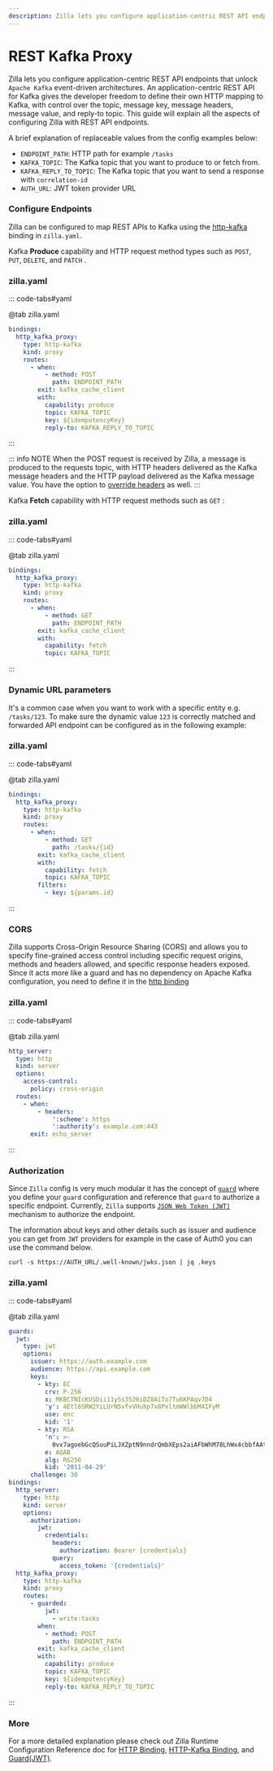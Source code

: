 ```yaml
---
description: Zilla lets you configure application-centric REST API endpoints that unlock Kafka event-driven architectures.
---
```


# REST Kafka Proxy
<!-- TODO enable -->
<!-- markdownlint-disable -->

Zilla lets you configure application-centric REST API endpoints that unlock `Apache Kafka` event-driven architectures. An application-centric REST API for Kafka gives the developer freedom to define their own HTTP mapping to Kafka, with control over the topic, message key, message headers, message value, and reply-to topic. This guide will explain all the aspects of configuring Zilla with REST API endpoints.

A brief explanation of replaceable values from the config examples below:

- `ENDPOINT_PATH`: HTTP path for example `/tasks`
- `KAFKA_TOPIC`: The Kafka topic that you want to produce to or fetch from.
- `KAFKA_REPLY_TO_TOPIC`: The Kafka topic that you want to send a response with `correlation-id`
- `AUTH_URL`: JWT token provider URL

### Configure Endpoints

Zilla can be configured to map REST APIs to Kafka using the [http-kafka](../../reference/config/bindings/binding-http-kafka.md) binding in `zilla.yaml`.

Kafka **Produce** capability and HTTP request method types such as `POST`, `PUT`, `DELETE`, and `PATCH` .

### zilla.yaml

::: code-tabs#yaml

@tab zilla.yaml

```yaml
bindings:
  http_kafka_proxy:
    type: http-kafka
    kind: proxy
    routes:
      - when:
          - method: POST
            path: ENDPOINT_PATH
        exit: kafka_cache_client
        with:
          capability: produce
          topic: KAFKA_TOPIC
          key: ${idempotencyKey}
          reply-to: KAFKA_REPLY_TO_TOPIC
```

:::

::: info NOTE
When the POST request is received by Zilla, a message is produced to the requests topic, with HTTP headers delivered as the Kafka message headers and the HTTP payload delivered as the Kafka message value. You have the option to [override headers](../../reference/config/bindings/binding-http-kafka.md#capability-produce) as well.
:::

Kafka **Fetch** capability with HTTP request methods such as `GET` :

### zilla.yaml

::: code-tabs#yaml

@tab zilla.yaml

```yaml
bindings:
  http_kafka_proxy:
    type: http-kafka
    kind: proxy
    routes:
      - when:
          - method: GET
            path: ENDPOINT_PATH
        exit: kafka_cache_client
        with:
          capability: fetch
          topic: KAFKA_TOPIC

```

:::

### Dynamic URL parameters

It's a common case when you want to work with a specific entity e.g. `/tasks/123`. To make sure the dynamic value `123` is correctly matched and forwarded API endpoint can be configured as in the following example:

### zilla.yaml

::: code-tabs#yaml

@tab zilla.yaml

```yaml
bindings:
  http_kafka_proxy:
    type: http-kafka
    kind: proxy
    routes:
      - when:
          - method: GET
            path: /tasks/{id}
        exit: kafka_cache_client
        with:
          capability: fetch
          topic: KAFKA_TOPIC
        filters:
          - key: ${params.id}

```

:::

### CORS

Zilla supports Cross-Origin Resource Sharing (CORS)  and allows you to specify fine-grained access control including specific request origins, methods and headers allowed, and specific response headers exposed. Since it acts more like a guard and has no dependency on Apache Kafka configuration, you need to define it in the [http binding](../../reference/config/bindings/binding-http.md)

### zilla.yaml

::: code-tabs#yaml

@tab zilla.yaml

```yaml
http_server:
  type: http
  kind: server
  options:
    access-control:
      policy: cross-origin
  routes:
    - when:
        - headers:
            ':scheme': https
            ':authority': example.com:443
      exit: echo_server

```

:::

### Authorization

Since `Zilla` config is very much modular it has the concept of [`guard`](../../reference/config/overview.md#guards) where you define your `guard` configuration and reference that `guard` to authorize a specific endpoint. Currently, `Zilla`  supports [`JSON Web Token (JWT)`](../../reference/config/guards/guard-jwt.md)  mechanism to authorize the endpoint.

The information about keys and other details such as issuer and audience you can get from `JWT` providers for example in the case of Auth0 you can use the command below.

```bash:no-line-numbers
curl -s https://AUTH_URL/.well-known/jwks.json | jq .keys
```

### zilla.yaml

::: code-tabs#yaml

@tab zilla.yaml

```yaml
guards:
  jwt:
    type: jwt
    options:
      issuer: https://auth.example.com
      audience: https://api.example.com
      keys:
        - kty: EC
          crv: P-256
          x: MKBCTNIcKUSDii11ySs3526iDZ8AiTo7Tu6KPAqv7D4
          'y': 4Etl6SRW2YiLUrN5vfvVHuhp7x8PxltmWWlbbM4IFyM
          use: enc
          kid: '1'
        - kty: RSA
          'n': >-
            0vx7agoebGcQSuuPiLJXZptN9nndrQmbXEps2aiAFbWhM78LhWx4cbbfAAtVT86zwu1RK7aPFFxuhDR1L6tSoc_BJECPebWKRXjBZCiFV4n3oknjhMstn64tZ_2W-5JsGY4Hc5n9yBXArwl93lqt7_RN5w6Cf0h4QyQ5v-65YGjQR0_FDW2QvzqY368QQMicAtaSqzs8KJZgnYb9c7d0zgdAZHzu6qMQvRL5hajrn1n91CbOpbISD08qNLyrdkt-bFTWhAI4vMQFh6WeZu0fM4lFd2NcRwr3XPksINHaQ-G_xBniIqbw0Ls1jF44-csFCur-kEgU8awapJzKnqDKgw
          e: AQAB
          alg: RS256
          kid: '2011-04-29'
      challenge: 30
bindings:
  http_server:
    type: http
    kind: server
    options:
      authorization:
        jwt:
          credentials:
            headers:
              authorization: Bearer {credentials}
            query:
              access_token: '{credentials}'
  http_kafka_proxy:
    type: http-kafka
    kind: proxy
    routes:
      - guarded:
          jwt:
            - write:tasks
        when:
          - method: POST
            path: ENDPOINT_PATH
        exit: kafka_cache_client
        with:
          capability: produce
          topic: KAFKA_TOPIC
          key: ${idempotencyKey}
          reply-to: KAFKA_REPLY_TO_TOPIC

```

:::

### More

For a more detailed explanation please check out Zilla Runtime Configuration Reference doc for [HTTP Binding](../../reference/config/bindings/binding-http.md), [HTTP-Kafka Binding](../../reference/config/bindings/binding-http-kafka.md), and [Guard(JWT)](../../reference/config/guards/guard-jwt.md).
